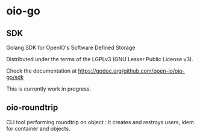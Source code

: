 # oio-go

## SDK

Golang SDK for OpenIO's Software Defined Storage

Distributed under the terms of the LGPLv3 (GNU Lesser Public License v3).

Check the documentation at https://godoc.org/github.com/open-io/oio-go/sdk

This is currently work in progress.

## oio-roundtrip

CLI tool performing roundtrip on object : it creates and restroys users, idem for container and objects.

